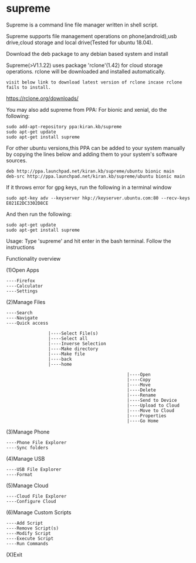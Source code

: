 # supreme
Supreme is a command line file manager written in shell script.

Supreme supports file management operations on phone(android),usb drive,cloud storage and local drive(Tested for ubuntu 18.04).

Download the deb package to any debian based system and install

Supreme(>V1.1.22) uses package 'rclone'(1.42) for cloud storage operations.  rclone will be downloaded and installed automatically.

    visit below link to download latest version of rclone incase rclone fails to install. 
  https://rclone.org/downloads/ 

You may also add supreme from PPA:
For bionic and xenial, do the following:

    sudo add-apt-repository ppa:kiran.kb/supreme
    sudo apt-get update
    sudo apt-get install supreme
    
 For other ubuntu versions,this PPA can be added to your system manually by copying the lines below and adding them to your system's software sources.

    deb http://ppa.launchpad.net/kiran.kb/supreme/ubuntu bionic main 
    deb-src http://ppa.launchpad.net/kiran.kb/supreme/ubuntu bionic main
    
   If it throws error for gpg keys, run the following in a terminal window
   
    sudo apt-key adv --keyserver hkp://keyserver.ubuntu.com:80 --recv-keys E021E2DC3302D8CE
    
   And then run the following:
   
    sudo apt-get update
    sudo apt-get install supreme

Usage: Type 'supreme' and hit enter in the bash terminal. Follow the instructions

Functionality overview

(1)Open Apps  


    ----Firefox                                  
    ----Calculator          
    ----Settings               
    
(2)Manage Files   


    ----Search                        
    ----Navigate                
    ----Quick access         
    
                    |----Select File(s)
                    |----Select all
                    |----Inverse Selection
                    |----Make directory
                    |----Make file
                    |----back
                    |----home
                                                 
                                                  |----Open
                                                  |----Copy
                                                  |----Move
                                                  |----Delete
                                                  |----Rename
                                                  |----Send to Device
                                                  |----Upload to Cloud
                                                  |----Move to Cloud
                                                  |----Properties
                                                  |----Go Home


(3)Manage Phone    


    ----Phone File Explorer           
    ----Sync folders                          
    
(4)Manage USB 


    ----USB File Explorer
    ----Format
  
 (5)Manage Cloud
 
    ----Cloud File Explorer
    ----Configure Cloud
    
 (6)Manage Custom Scripts
 
    ----Add Script
    ----Remove Script(s)
    ----Modify Script
    ----Execute Script
    ----Run Commands
  
 (X)Exit
